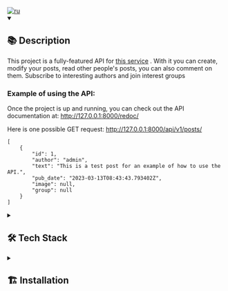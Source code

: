 <div><a href="https://github.com/akkrn/api_final_yatube/blob/main/README-rus.md" ><img alt="ru" src="https://img.shields.io/badge/%D0%B2%D0%B5%D1%80%D1%81%D0%B8%D1%8F-%D0%BD%D0%B0%20%D1%80%D1%83%D1%81%D1%81%D0%BA%D0%BE%D0%BC-white"/></a></div>
<details open><summary><h2>📚 Description</h2></summary>

This project is a fully-featured API for [this service](https://github.com/akkrn/hw05_final) . With it you can create, modify your posts, read other people's posts, you can also comment on them. Subscribe to interesting authors and join interest groups

### Example of using the API:
Once the project is up and running, you can check out the API documentation at: http://127.0.0.1:8000/redoc/

Here is one possible GET request:
http://127.0.0.1:8000/api/v1/posts/

```
[
    {
        "id": 1,
        "author": "admin",
        "text": "This is a test post for an example of how to use the API.",
        "pub_date": "2023-03-13T08:43:43.793402Z",
        "image": null,
        "group": null
    }
]
```
</details>

<details><summary><h2>🛠️ Tech Stack</h2></summary>
<img src="https://img.shields.io/badge/Python-%2314354c.svg?logo=Python&logoColor=white&style=flat" alt="Python" /> <img src="https://img.shields.io/badge/Django-%23092e20.svg?logo=django&logoColor=white&style=flat" alt="Django" /> <img src="https://img.shields.io/badge/Django-REST-ff1709?style=flat&logo=django&logoColor=white&color=ff1709&labelColor=gray" alt="DRF" />  <img src="https://img.shields.io/badge/JWT-000000?style=flat&logo=JSON%20web%20tokens&logoColor=white" alt="JWT" /> <img src="https://img.shields.io/badge/SQLite-07405E?style=flat&logo=sqlite&logoColor=white" alt="SQLite" />
</details>
<details><summary><h2>🏗️ Installation</h2></summary>
Clone the repository and go to it on the command line:

```
git clone https://github.com/akkrn/api_final_yatube.git
```

Create and activate a virtual environment:

```
python3 -m venv venv
```

* If you have Linux/macOS

    ```
    source venv/bin/activate
    ```

* If you have windows

    ```
    source venv/Scripts/activate
    ```

```
python3 -m pip install --upgrade pip
```

Install dependencies from the requirements.txt file:

```
pip install -r requirements.txt
```

Perform migrations:

```
python3 manage.py migrate
```

Run the project:

```
python3 manage.py runserver
```
</details>

